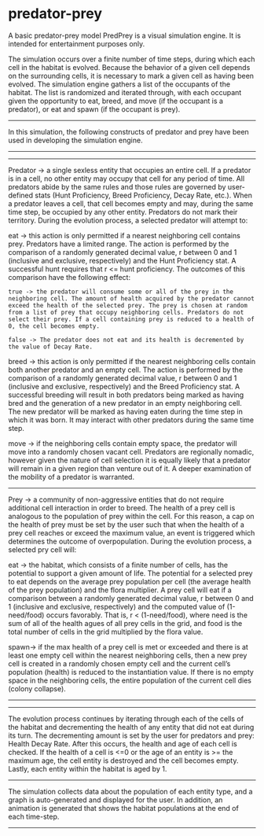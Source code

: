 # predator-prey
A basic predator-prey model
PredPrey is a visual simulation engine. It is intended for entertainment purposes only.

The simulation occurs over a finite number of time steps, during which each cell in the habitat is evolved. Because the behavior of a given cell depends on the surrounding cells, it is necessary to mark a given cell as having been evolved. The simulation engine gathers a list of the occupants of the habitat. The list is randomized and iterated through, with each occupant given the opportunity to eat, breed, and move (if the occupant is a predator), or eat and spawn (if the occupant is prey).
*****
In this simulation, the following constructs of predator and prey have been used in developing the simulation engine.
*****
*****
Predator -> a single sexless entity that occupies an entire cell. If a predator is in a cell, no other entity may occupy that cell for any period of time. All predators abide by the same rules and those rules are governed by user-defined stats (Hunt Proficiency, Breed Proficiency, Decay Rate, etc.). When a predator leaves a cell, that cell becomes empty and may, during the same time step, be occupied by any other entity. Predators do not mark their territory. During the evolution process, a selected predator will attempt to:

eat -> this action is only permitted if a nearest neighboring cell contains prey. Predators have a limited range. The action is performed by the comparison of a randomly generated decimal value, r between 0 and 1 (inclusive and exclusive, respectively) and the Hunt Proficiency stat. A successful hunt requires that r <= hunt proficiency. The outcomes of this comparison have the following effect:

	true -> the predator will consume some or all of the prey in the neighboring cell. The amount of health acquired by the predator cannot exceed the health of the selected prey. The prey is chosen at random from a list of prey that occupy neighboring cells. Predators do not select their prey. If a cell containing prey is reduced to a health of 0, the cell becomes empty. 

	false -> The predator does not eat and its health is decremented by the value of Decay Rate.

breed -> this action is only permitted if the nearest neighboring cells contain both another predator and an empty cell. The action is performed by the comparison of a randomly generated decimal value, r between 0 and 1 (inclusive and exclusive, respectively) and the Breed Proficiency stat. A successful breeding will result in both predators being marked as having bred and the generation of a new predator in an empty neighboring cell. The new predator will be marked as having eaten during the time step in which it was born. It may interact with other predators during the same time step. 

move -> if the neighboring cells contain empty space, the predator will move into a randomly chosen vacant cell. Predators are regionally nomadic, however given the nature of cell selection it is equally likely that a predator will remain in a given region than venture out of it. A deeper examination of the mobility of a predator is warranted.
*****
Prey -> a community of non-aggressive entities that do not require additional cell interaction in order to breed. The health of a prey cell is analogous to the population of prey within the cell. For this reason, a cap on the health of prey must be set by the user such that when the health of a prey cell reaches or exceed the maximum value, an event is triggered which determines the outcome of overpopulation. During the evolution process, a selected pry cell will:

eat -> the habitat, which consists of a finite number of cells, has the potential to support a given amount of life. The potential for a selected prey to eat depends on the average prey population per cell (the average health of the prey population) and the flora multiplier. A prey cell will eat if a comparison between a randomly generated decimal value, r between 0 and 1 (inclusive and exclusive, respectively) and the computed value of (1-need/food) occurs favorably. That is, r < (1-need/food), where need is the sum of all of the health agues of all prey cells in the grid, and food is the total number of cells in the grid multiplied by the flora value. 

spawn-> if the max health of a prey cell is met or exceeded and there is at least one empty cell within the nearest neighboring cells, then a new prey cell is created in a randomly chosen empty cell and the current cell’s population (health) is reduced to the instantiation value. If there is no empty space in the neighboring cells, the entire population of the current cell dies (colony collapse). 
*****
*****
The evolution process continues by iterating through each of the cells of the habitat and decrementing the health of any entity that did not eat during its turn. The decrementing amount is set by the user for predators and prey: Health Decay Rate. After this occurs, the health and age of each cell is checked. If the health of a cell is <=0 or the age of an entity is >= the maximum age, the cell entity is destroyed and the cell becomes empty. Lastly, each entity within the habitat is aged by 1.
*****
The simulation collects data about the population of each entity type, and a graph is auto-generated and displayed for the user. In addition, an animation is generated that shows the habitat populations at the end of each time-step. 
*****
